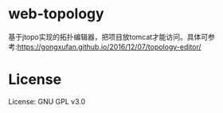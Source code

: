 # web-topology
基于jtopo实现的拓扑编辑器，把项目放tomcat才能访问。具体可参考:https://gongxufan.github.io/2016/12/07/topology-editor/

# License

License: GNU GPL v3.0

